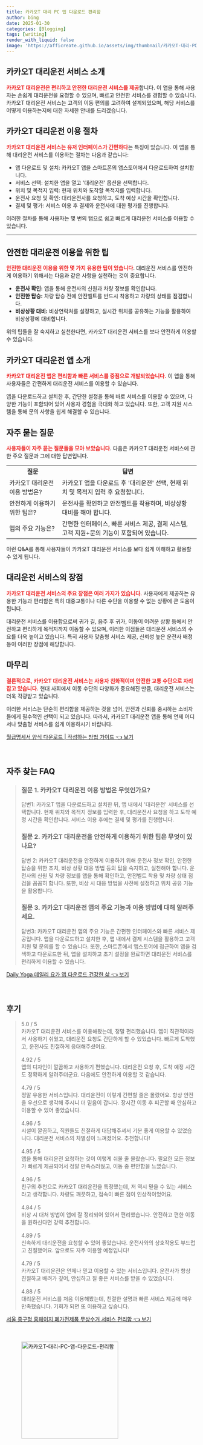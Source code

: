 ```yaml
---
title: 카카오T 대리 PC 앱 다운로드 편리함
author: bing
date: 2025-01-30
categories: [Blogging]
tags: [writing]
render_with_liquid: false
image: 'https://afficreate.github.io/assets/img/thumbnail/카카오T-대리-PC-앱-다운로드-편리함.webp'
---
```



<h2 id='카카오T 대리운전 서비스 소개'>카카오T 대리운전 서비스 소개</h2>

<p><b><span style="color: #ee2323;">카카오T 대리운전은 편리하고 안전한 대리운전 서비스를 제공</span></b>합니다. 이 앱을 통해 사용자는 손쉽게 대리운전을 요청할 수 있으며, 빠르고 안전한 서비스를 경험할 수 있습니다. 카카오T 대리운전 서비스는 고객의 이동 편의를 고려하여 설계되었으며, 해당 서비스를 어떻게 이용하는지에 대한 자세한 안내를 드리겠습니다.</p>

<h2 id='이용 절차'>카카오T 대리운전 이용 절차</h2>

<p><b><span style="color: #ee2323;">카카오T 대리운전 서비스는 유저 인터페이스가 간편하다</span></b>는 특징이 있습니다. 이 앱을 통해 대리운전 서비스를 이용하는 절차는 다음과 같습니다:</p>

<ul>
    <li>앱 다운로드 및 설치: 카카오T 앱을 스마트폰의 앱스토어에서 다운로드하여 설치합니다.</li>
    <li>서비스 선택: 설치한 앱을 열고 '대리운전' 옵션을 선택합니다.</li>
    <li>위치 및 목적지 입력: 현재 위치와 도착할 목적지를 입력합니다.</li>
    <li>운전사 요청 및 확인: 대리운전사를 요청하고, 도착 예상 시간을 확인합니다.</li>
    <li>결제 및 평가: 서비스 이용 후 결제와 운전사에 대한 평가를 진행합니다.</li>
</ul>

<p>이러한 절차를 통해 사용자는 몇 번의 탭으로 쉽고 빠르게 대리운전 서비스를 이용할 수 있습니다.</p>

<hr />

<h2 id='안전한 이용 팁'>안전한 대리운전 이용을 위한 팁</h2>

<p><b><span style="color: #ee2323;">안전한 대리운전 이용을 위한 몇 가지 유용한 팁이 있습니다</span></b>. 대리운전 서비스를 안전하게 이용하기 위해서는 다음과 같은 사항을 실천하는 것이 중요합니다.</p>

<ul>
    <li><b>운전사 확인:</b> 앱을 통해 운전사의 신원과 차량 정보를 확인합니다.</li>
    <li><b>안전한 탑승:</b> 차량 탑승 전에 안전벨트를 반드시 착용하고 차량의 상태를 점검합니다.</li>
    <li><b>비상상황 대비:</b> 비상연락처를 설정하고, 실시간 위치를 공유하는 기능을 활용하여 비상상황에 대비합니다.</li>
</ul>

<p>위의 팁들을 잘 숙지하고 실천한다면, 카카오T 대리운전 서비스를 보다 안전하게 이용할 수 있습니다.</p>

<h2 id='카카오T 대리운전 앱 소개'>카카오T 대리운전 앱 소개</h2>

<p><b><span style="color: #ee2323;">카카오T 대리운전 앱은 편리함과 빠른 서비스를 중점으로 개발되었습니다.</span></b> 이 앱을 통해 사용자들은 간편하게 대리운전 서비스를 이용할 수 있습니다.</p>

<p>앱을 다운로드하고 설치한 후, 간단한 설정을 통해 바로 서비스를 이용할 수 있으며, 다양한 기능이 포함되어 있어 사용자 경험을 극대화 하고 있습니다. 또한, 고객 지원 시스템을 통해 문의 사항을 쉽게 해결할 수 있습니다.</p>

<h2 id='자주 묻는 질문'>자주 묻는 질문</h2>

<p><b><span style="color: #ee2323;">사용자들이 자주 묻는 질문들을 모아 보았습니다</span></b>. 다음은 카카오T 대리운전 서비스에 관한 주요 질문과 그에 대한 답변입니다.</p>

<table>
    <tr>
        <td style="text-align: center; height: 17px;"><b>질문</b></td>
        <td style="text-align: center; height: 17px;"><b>답변</b></td>
    </tr>
    <tr>
        <td>카카오T 대리운전 이용 방법은?</td>
        <td>카카오T 앱을 다운로드 후 '대리운전' 선택, 현재 위치 및 목적지 입력 후 요청합니다.</td>
    </tr>
    <tr>
        <td>안전하게 이용하기 위한 팁은?</td>
        <td>운전사를 확인하고 안전벨트를 착용하며, 비상상황 대비를 해야 합니다.</td>
    </tr>
    <tr>
        <td>앱의 주요 기능은?</td>
        <td>간편한 인터페이스, 빠른 서비스 제공, 결제 시스템, 고객 지원+문의 기능이 포함되어 있습니다.</td>
    </tr>
</table>

<p>이런 Q&A를 통해 사용자들이 카카오T 대리운전 서비스를 보다 쉽게 이해하고 활용할 수 있게 됩니다.</p>

<h2 id='대리운전 서비스의 장점'>대리운전 서비스의 장점</h2>

<p><b><span style="color: #ee2323;">카카오T 대리운전 서비스의 주요 장점은 여러 가지가 있습니다.</span></b> 사용자에게 제공하는 유용한 기능과 편리함은 특히 대중교통이나 다른 수단을 이용할 수 없는 상황에 큰 도움이 됩니다.</p>

<p>대리운전 서비스를 이용함으로써 귀가 길, 음주 후 귀가, 이동이 어려운 상황 등에서 안전하고 편리하게 목적지까지 이동할 수 있으며, 이러한 이점들은 대리운전 서비스의 수요를 더욱 높이고 있습니다. 특히 사용자 맞춤형 서비스 제공, 신뢰성 높은 운전사 배정 등이 이러한 장점에 해당합니다.</p>

<h2 id='마무리'>마무리</h2>

<p><b><span style="color: #ee2323;">결론적으로, 카카오T 대리운전 서비스는 사용자 친화적이며 안전한 교통 수단으로 자리 잡고 있습니다.</span></b> 현대 사회에서 이동 수단의 다양화가 중요해진 만큼, 대리운전 서비스는 더욱 각광받고 있습니다.</p>

<p>이러한 서비스는 단순히 편리함을 제공하는 것을 넘어, 안전과 신뢰를 중시하는 소비자들에게 필수적인 선택이 되고 있습니다. 따라서, 카카오T 대리운전 앱을 통해 언제 어디서나 맞춤형 서비스를 쉽게 이용하시기 바랍니다.</p>


<p><a class="click-button" title="월급명세서 양식 다운로드 | 작성하는 방법 가이드" href="https://afficreate.github.io/posts/%EC%9B%94%EA%B8%89%EB%AA%85%EC%84%B8%EC%84%9C-%EC%96%91%EC%8B%9D-%EB%8B%A4%EC%9A%B4%EB%A1%9C%EB%93%9C-%EC%9E%91%EC%84%B1%ED%95%98%EB%8A%94-%EB%B0%A9%EB%B2%95-%EA%B0%80%EC%9D%B4%EB%93%9C/" rel="dofollow">월급명세서 양식 다운로드 | 작성하는 방법 가이드 👈 보기</a></p><br>
<h2 id='자주_찾는_FAQ'>자주 찾는 FAQ</h2>
<div itemscope="" itemtype="https://schema.org/FAQPage"> 
<blockquote> 
<div itemscope="" itemprop="mainEntity" itemtype="https://schema.org/Question"> 
<h3 itemprop="name">질문 1. 카카오T 대리운전 이용 방법은 무엇인가요?</h3> 
<div itemscope="" itemprop="acceptedAnswer" itemtype="https://schema.org/Answer"> 
<span itemprop="text"> 
<p>답변1: 카카오T 앱을 다운로드하고 설치한 뒤, 앱 내에서 '대리운전' 서비스를 선택합니다. 현재 위치와 목적지 정보를 입력한 후, 대리운전사 요청을 하고 도착 예정 시간을 확인합니다. 서비스 이용 후에는 결제 및 평가를 진행합니다.</p> 
</span> 
</div> 
</div> 

<div itemscope="" itemprop="mainEntity" itemtype="https://schema.org/Question"> 
<h3 itemprop="name">질문 2. 카카오T 대리운전을 안전하게 이용하기 위한 팁은 무엇이 있나요?</h3> 
<div itemscope="" itemprop="acceptedAnswer" itemtype="https://schema.org/Answer"> 
<span itemprop="text"> 
<p>답변 2: 카카오T 대리운전을 안전하게 이용하기 위해 운전사 정보 확인, 안전한 탑승을 위한 조치, 비상 상황 대응 방법 등의 팁을 숙지하고, 실천해야 합니다. 운전사의 신원 및 차량 정보를 앱을 통해 확인하고, 안전벨트 착용 및 차량 상태 점검을 꼼꼼히 합니다. 또한, 비상 시 대응 방법을 사전에 설정하고 위치 공유 기능을 활용합니다.</p> 
</span> 
</div> 
</div> 

<div itemscope="" itemprop="mainEntity" itemtype="https://schema.org/Question"> 
<h3 itemprop="name">질문 3. 카카오T 대리운전 앱의 주요 기능과 이용 방법에 대해 알려주세요.</h3> 
<div itemscope="" itemprop="acceptedAnswer" itemtype="https://schema.org/Answer"> 
<span itemprop="text"> 
<p>답변3: 카카오T 대리운전 앱의 주요 기능은 간편한 인터페이스와 빠른 서비스 제공입니다. 앱을 다운로드하고 설치한 후, 앱 내에서 결제 시스템을 활용하고 고객 지원 및 문의를 할 수 있습니다. 또한, 스마트폰에서 앱스토어에 접근하여 앱을 검색하고 다운로드한 뒤, 앱을 설치하고 초기 설정을 완료하면 대리운전 서비스를 편리하게 이용할 수 있습니다.</p> 
</span> 
</div> 
</div> 
</blockquote> 
</div>
<p><a class="click-button" title="Daily Yoga 데일리 요가 앱 다운로드 건강한 삶" href="https://afficreate.github.io/posts/Daily-Yoga-%EB%8D%B0%EC%9D%BC%EB%A6%AC-%EC%9A%94%EA%B0%80-%EC%95%B1-%EB%8B%A4%EC%9A%B4%EB%A1%9C%EB%93%9C-%EA%B1%B4%EA%B0%95%ED%95%9C-%EC%82%B6/" rel="dofollow">Daily Yoga 데일리 요가 앱 다운로드 건강한 삶 👈 보기</a></p><br>
<h2 id='후기'>후기</h2>
<div itemscope itemtype="https://schema.org/Product">
  <blockquote>
  <div itemprop="review" itemscope itemtype="https://schema.org/Review">
      <div itemprop="reviewRating" itemscope itemtype="https://schema.org/Rating"> <span itemprop="ratingValue">5.0</span> / <span itemprop="bestRating">5</span> </div>
      <span itemprop="reviewBody">카카오T 대리운전 서비스를 이용해봤는데, 정말 편리했습니다. 앱이 직관적이라서 사용하기 쉬웠고, 대리운전 요청도 간단하게 할 수 있었습니다. 빠르게 도착했고, 운전사도 친절하게 응대해주셨어요.</span>
  </div>
  <br>
  <div itemprop="review" itemscope itemtype="https://schema.org/Review">
      <div itemprop="reviewRating" itemscope itemtype="https://schema.org/Rating"> <span itemprop="ratingValue">4.92</span> / <span itemprop="bestRating">5</span> </div>
      <span itemprop="reviewBody">앱의 디자인이 깔끔하고 사용하기 편했습니다. 대리운전 요청 후, 도착 예정 시간도 정확하게 알려주더군요. 다음에도 안전하게 이용할 것 같습니다.</span>
  </div>
  <br>
  <div itemprop="review" itemscope itemtype="https://schema.org/Review">
      <div itemprop="reviewRating" itemscope itemtype="https://schema.org/Rating"> <span itemprop="ratingValue">4.79</span> / <span itemprop="bestRating">5</span> </div>
      <span itemprop="reviewBody">정말 유용한 서비스입니다. 대리운전이 이렇게 간편할 줄은 몰랐어요. 항상 안전을 우선으로 생각해 주시니 더 믿음이 갑니다. 장시간 이동 후 피곤할 때 안심하고 이용할 수 있어 좋았습니다.</span>
  </div>
  <br>
  <div itemprop="review" itemscope itemtype="https://schema.org/Review">
      <div itemprop="reviewRating" itemscope itemtype="https://schema.org/Rating"> <span itemprop="ratingValue">4.96</span> / <span itemprop="bestRating">5</span> </div>
      <span itemprop="reviewBody">시설이 깔끔하고, 직원들도 친절하게 대답해주셔서 기분 좋게 이용할 수 있었습니다. 대리운전 서비스의 차별성이 느껴졌어요. 추천합니다!</span>
  </div>
  <br>
  <div itemprop="review" itemscope itemtype="https://schema.org/Review">
      <div itemprop="reviewRating" itemscope itemtype="https://schema.org/Rating"> <span itemprop="ratingValue">4.95</span> / <span itemprop="bestRating">5</span> </div>
      <span itemprop="reviewBody">앱을 통해 대리운전 요청하는 것이 이렇게 쉬울 줄 몰랐습니다. 필요한 모든 정보가 빠르게 제공되어서 정말 만족스러웠고, 이동 중 편안함을 느꼈습니다.</span>
  </div>
  <br>
  <div itemprop="review" itemscope itemtype="https://schema.org/Review">
      <div itemprop="reviewRating" itemscope itemtype="https://schema.org/Rating"> <span itemprop="ratingValue">4.96</span> / <span itemprop="bestRating">5</span> </div>
      <span itemprop="reviewBody">친구의 추천으로 카카오T 대리운전을 특정했는데, 저 역시 믿을 수 있는 서비스라고 생각합니다. 차량도 깨끗하고, 접속이 빠른 점이 인상적이었어요.</span>
  </div>
  <br>
  <div itemprop="review" itemscope itemtype="https://schema.org/Review">
      <div itemprop="reviewRating" itemscope itemtype="https://schema.org/Rating"> <span itemprop="ratingValue">4.84</span> / <span itemprop="bestRating">5</span> </div>
      <span itemprop="reviewBody">비상 시 대처 방법이 앱에 잘 정리되어 있어서 편리했습니다. 안전하고 편한 이동을 원하신다면 강력 추천합니다.</span>
  </div>
  <br>
  <div itemprop="review" itemscope itemtype="https://schema.org/Review">
      <div itemprop="reviewRating" itemscope itemtype="https://schema.org/Rating"> <span itemprop="ratingValue">4.89</span> / <span itemprop="bestRating">5</span> </div>
      <span itemprop="reviewBody">신속하게 대리운전을 요청할 수 있어 좋았습니다. 운전사와의 상호작용도 부드럽고 친절했어요. 앞으로도 자주 이용할 예정입니다!</span>
  </div>
  <br>
  <div itemprop="review" itemscope itemtype="https://schema.org/Review">
      <div itemprop="reviewRating" itemscope itemtype="https://schema.org/Rating"> <span itemprop="ratingValue">4.79</span> / <span itemprop="bestRating">5</span> </div>
      <span itemprop="reviewBody">카카오T 대리운전은 언제나 믿고 이용할 수 있는 서비스입니다. 운전사가 항상 친절하고 배려가 깊어, 안심하고 질 좋은 서비스를 받을 수 있었습니다.</span>
  </div>
  <br>
  <div itemprop="review" itemscope itemtype="https://schema.org/Review">
      <div itemprop="reviewRating" itemscope itemtype="https://schema.org/Rating"> <span itemprop="ratingValue">4.88</span> / <span itemprop="bestRating">5</span> </div>
      <span itemprop="reviewBody">대리운전 서비스를 처음 이용해봤는데, 친절한 설명과 빠른 서비스 제공에 매우 만족했습니다. 기회가 되면 또 이용하고 싶습니다.</span>
  </div>
  </blockquote>
</div>
<p><a class="click-button" title="서울 중구청 홈페이지 폐가전제품 무상수거 서비스 편리함" href="https://afficreate.github.io/posts/%EC%84%9C%EC%9A%B8-%EC%A4%91%EA%B5%AC%EC%B2%AD-%ED%99%88%ED%8E%98%EC%9D%B4%EC%A7%80-%ED%8F%90%EA%B0%80%EC%A0%84%EC%A0%9C%ED%92%88-%EB%AC%B4%EC%83%81%EC%88%98%EA%B1%B0-%EC%84%9C%EB%B9%84%EC%8A%A4-%ED%8E%B8%EB%A6%AC%ED%95%A8/" rel="dofollow">서울 중구청 홈페이지 폐가전제품 무상수거 서비스 편리함 👈 보기</a></p><br>
<figure class="image"><img src="https://afficreate.github.io/assets/img/thumbnail/카카오T-대리-PC-앱-다운로드-편리함.webp" alt="카카오T-대리-PC-앱-다운로드-편리함" width="256" height="256"></figure>
